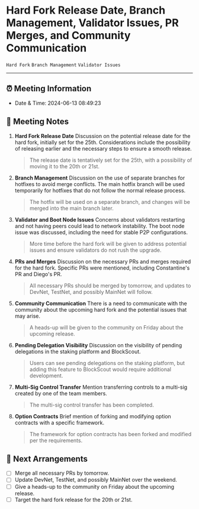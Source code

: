 # Hard Fork Release Date, Branch Management, Validator Issues, PR Merges, and Community Communication
`Hard Fork` `Branch Management` `Validator Issues` 

---
## ⏰ Meeting Information
* Date & Time:  2024-06-13 08:49:23

## 📝 Meeting Notes
1. **Hard Fork Release Date**
    Discussion on the potential release date for the hard fork, initially set for the 25th. Considerations include the possibility of releasing earlier and the necessary steps to ensure a smooth release.
    > The release date is tentatively set for the 25th, with a possibility of moving it to the 20th or 21st.
2. **Branch Management**
    Discussion on the use of separate branches for hotfixes to avoid merge conflicts. The main hotfix branch will be used temporarily for hotfixes that do not follow the normal release process.
    > The hotfix will be used on a separate branch, and changes will be merged into the main branch later.
3. **Validator and Boot Node Issues**
    Concerns about validators restarting and not having peers could lead to network instability. The boot node issue was discussed, including the need for stable P2P configurations.
    > More time before the hard fork will be given to address potential issues and ensure validators do not rush the upgrade.
4. **PRs and Merges**
    Discussion on the necessary PRs and merges required for the hard fork. Specific PRs were mentioned, including Constantine's PR and Diego's PR.
    > All necessary PRs should be merged by tomorrow, and updates to DevNet, TestNet, and possibly MainNet will follow.
5. **Community Communication**
    There is a need to communicate with the community about the upcoming hard fork and the potential issues that may arise.
    > A heads-up will be given to the community on Friday about the upcoming release.
6. **Pending Delegation Visibility**
    Discussion on the visibility of pending delegations in the staking platform and BlockScout.
    > Users can see pending delegations on the staking platform, but adding this feature to BlockScout would require additional development.
7. **Multi-Sig Control Transfer**
    Mention transferring controls to a multi-sig created by one of the team members.
    > The multi-sig control transfer has been completed.
8. **Option Contracts**
    Brief mention of forking and modifying option contracts with a specific framework.
    > The framework for option contracts has been forked and modified per the requirements.
## 📅 Next Arrangements
- [ ] Merge all necessary PRs by tomorrow.
- [ ] Update DevNet, TestNet, and possibly MainNet over the weekend.
- [ ] Give a heads-up to the community on Friday about the upcoming release.
- [ ] Target the hard fork release for the 20th or 21st.
